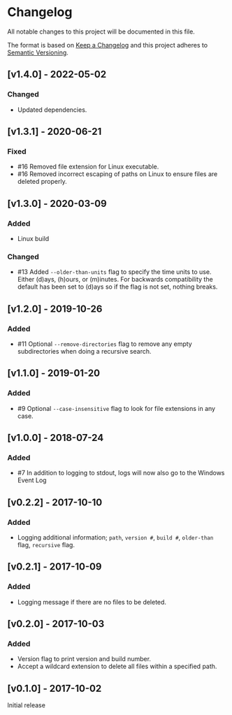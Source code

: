 # Changelog

All notable changes to this project will be documented in this file.

The format is based on [Keep a Changelog](http://keepachangelog.com/en/1.0.0/)
and this project adheres to [Semantic Versioning](http://semver.org/spec/v2.0.0.html).

## [v1.4.0] - 2022-05-02
### Changed
- Updated dependencies.

## [v1.3.1] - 2020-06-21
### Fixed
- #16 Removed file extension for Linux executable.
- #16 Removed incorrect escaping of paths on Linux to ensure files are deleted properly.

## [v1.3.0] - 2020-03-09
### Added
- Linux build

### Changed
- #13 Added `--older-than-units` flag to specify the time units to use.  Either (d)ays, (h)ours, or (m)inutes.  For backwards compatibility the default has been set to (d)ays so if the flag is not set, nothing breaks.

## [v1.2.0] - 2019-10-26
### Added
- #11 Optional `--remove-directories` flag to remove any empty subdirectories when doing a recursive search.

## [v1.1.0] - 2019-01-20
### Added
- #9 Optional `--case-insensitive` flag to look for file extensions in any case.

## [v1.0.0] - 2018-07-24
### Added
- #7 In addition to logging to stdout, logs will now also go to the Windows Event Log

## [v0.2.2] - 2017-10-10
### Added
- Logging additional information;  `path`, `version #`, `build #`, `older-than` flag, `recursive` flag.

## [v0.2.1] - 2017-10-09
### Added
- Logging message if there are no files to be deleted.

## [v0.2.0] - 2017-10-03
### Added
- Version flag to print version and build number.
- Accept a wildcard extension to delete all files within a specified path.

## [v0.1.0] - 2017-10-02
Initial release

